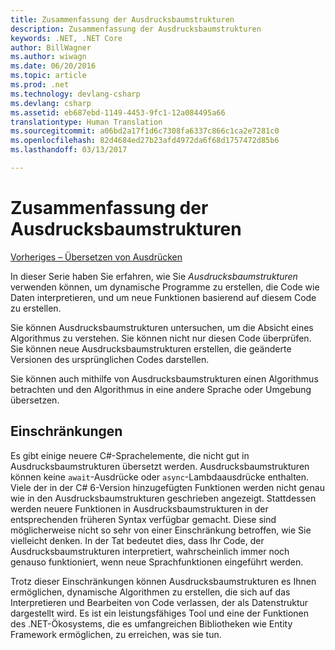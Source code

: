 ```yaml
---
title: Zusammenfassung der Ausdrucksbaumstrukturen
description: Zusammenfassung der Ausdrucksbaumstrukturen
keywords: .NET, .NET Core
author: BillWagner
ms.author: wiwagn
ms.date: 06/20/2016
ms.topic: article
ms.prod: .net
ms.technology: devlang-csharp
ms.devlang: csharp
ms.assetid: eb687ebd-1149-4453-9fc1-12a084495a66
translationtype: Human Translation
ms.sourcegitcommit: a06bd2a17f1d6c7308fa6337c866c1ca2e7281c0
ms.openlocfilehash: 82d4684ed27b23afd4972da6f68d1757472d85b6
ms.lasthandoff: 03/13/2017

---
```


# <a name="expression-trees-summary"></a>Zusammenfassung der Ausdrucksbaumstrukturen

[Vorheriges – Übersetzen von Ausdrücken](expression-trees-translating.md)

In dieser Serie haben Sie erfahren, wie Sie *Ausdrucksbaumstrukturen* verwenden können, um dynamische Programme zu erstellen, die Code wie Daten interpretieren, und um neue Funktionen basierend auf diesem Code zu erstellen.

Sie können Ausdrucksbaumstrukturen untersuchen, um die Absicht eines Algorithmus zu verstehen. Sie können nicht nur diesen Code überprüfen. Sie können neue Ausdrucksbaumstrukturen erstellen, die geänderte Versionen des ursprünglichen Codes darstellen.

Sie können auch mithilfe von Ausdrucksbaumstrukturen einen Algorithmus betrachten und den Algorithmus in eine andere Sprache oder Umgebung übersetzen. 

## <a name="limitations"></a>Einschränkungen

Es gibt einige neuere C#-Sprachelemente, die nicht gut in Ausdrucksbaumstrukturen übersetzt werden. Ausdrucksbaumstrukturen können keine `await`-Ausdrücke oder `async`-Lambdaausdrücke enthalten. Viele der in der C# 6-Version hinzugefügten Funktionen werden nicht genau wie in den Ausdrucksbaumstrukturen geschrieben angezeigt. Stattdessen werden neuere Funktionen in Ausdrucksbaumstrukturen in der entsprechenden früheren Syntax verfügbar gemacht. Diese sind möglicherweise nicht so sehr von einer Einschränkung betroffen, wie Sie vielleicht denken. In der Tat bedeutet dies, dass Ihr Code, der Ausdrucksbaumstrukturen interpretiert, wahrscheinlich immer noch genauso funktioniert, wenn neue Sprachfunktionen eingeführt werden.

Trotz dieser Einschränkungen können Ausdrucksbaumstrukturen es Ihnen ermöglichen, dynamische Algorithmen zu erstellen, die sich auf das Interpretieren und Bearbeiten von Code verlassen, der als Datenstruktur dargestellt wird. Es ist ein leistungsfähiges Tool und eine der Funktionen des .NET-Ökosystems, die es umfangreichen Bibliotheken wie Entity Framework ermöglichen, zu erreichen, was sie tun.


